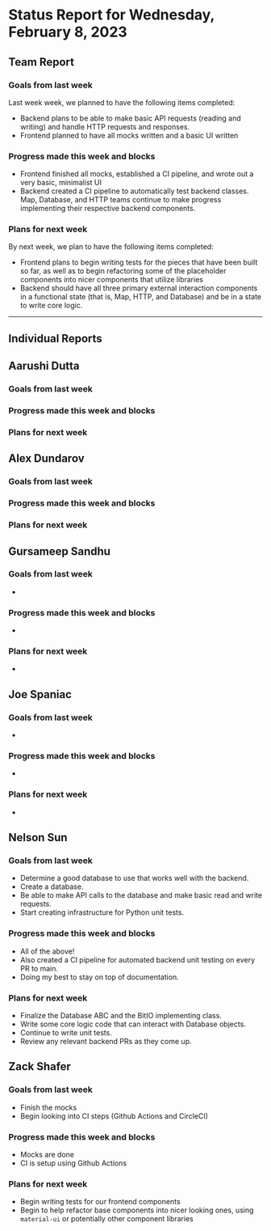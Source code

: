 # Status Report for Wednesday, February 8, 2023

## Team Report

### Goals from last week
Last week week, we planned to have the following items completed:
- Backend plans to be able to make basic API requests (reading and writing) and handle
HTTP requests and responses. 
- Frontend planned to have all mocks written and a basic UI written

### Progress made this week and blocks
- Frontend finished all mocks, established a CI pipeline, and wrote out a very basic, minimalist UI
- Backend created a CI pipeline to automatically test backend classes. Map, Database, and HTTP teams
continue to make progress implementing their respective backend components.

### Plans for next week
By next week, we plan to have the following items completed:
- Frontend plans to begin writing tests for the pieces that have been built so far, as well as
to begin refactoring some of the placeholder components into nicer components that utilize libraries
- Backend should have all three primary external interaction components in a functional state
(that is, Map, HTTP, and Database) and be in a state to write core logic.

---
## Individual Reports

## Aarushi Dutta

### Goals from last week

### Progress made this week and blocks

### Plans for next week

## Alex Dundarov

### Goals from last week

### Progress made this week and blocks

### Plans for next week

## Gursameep Sandhu

### Goals from last week
- 

### Progress made this week and blocks
- 

### Plans for next week
- 

## Joe Spaniac

### Goals from last week
- 

### Progress made this week and blocks
- 

### Plans for next week
- 

## Nelson Sun

### Goals from last week
- Determine a good database to use that works well with the backend.
- Create a database.
- Be able to make API calls to the database and make basic read and write requests.
- Start creating infrastructure for Python unit tests.

### Progress made this week and blocks
- All of the above!
- Also created a CI pipeline for automated backend unit testing on every PR to main.
- Doing my best to stay on top of documentation.

### Plans for next week
- Finalize the Database ABC and the BitIO implementing class.
- Write some core logic code that can interact with Database objects.
- Continue to write unit tests.
- Review any relevant backend PRs as they come up.

## Zack Shafer

### Goals from last week
- Finish the mocks
- Begin looking into CI steps (Github Actions and CircleCI)

### Progress made this week and blocks
- Mocks are done
- CI is setup using Github Actions

### Plans for next week
- Begin writing tests for our frontend components
- Begin to help refactor base components into nicer looking ones,
using `material-ui` or potentially other component libraries
